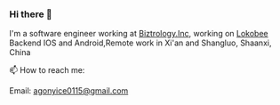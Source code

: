 ### Hi there 👋

I'm a software engineer working at [Biztrology.Inc](https://github.com/biztrology), working on [Lokobee](https://lokobee.com/) Backend IOS and Android,Remote work in Xi'an and Shangluo, Shaanxi, China 

📫 How to reach me: 
   
   Email: agonyice0115@gmail.com
<!--
**rongliangduan/rongliangduan** is a ✨ _special_ ✨ repository because its `README.md` (this file) appears on your GitHub profile.

Here are some ideas to get you started:

- 🔭 I’m currently working on ...
- 🌱 I’m currently learning ...
- 👯 I’m looking to collaborate on ...
- 🤔 I’m looking for help with ...
- 💬 Ask me about ...

- 😄 Pronouns: ...
- ⚡ Fun fact: ...
-->
